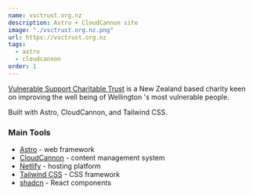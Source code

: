 ```yaml
---
name: vsctrust.org.nz
description: Astro + CloudCannon site
image: "./vsctrust.org.nz.png"
url: https://vsctrust.org.nz
tags:
  - astro
  - cloudcannon
order: 1
---
```


[Vulnerable Support Charitable Trust](https://vsctrust.org.nz) is a New Zealand based charity keen on improving the well being of Wellington 's most vulnerable people.

Built with Astro, CloudCannon, and Tailwind CSS.

### Main Tools

- [Astro](https://astro.build/) - web framework
- [CloudCannon](https://cloudcannon.com/) - content management system
- [Netlify](https://netlify.com) - hosting platform
- [Tailwind CSS](https://tailwindcss.com/) - CSS framework
- [shadcn](https://ui.shadcn.com/) - React components
